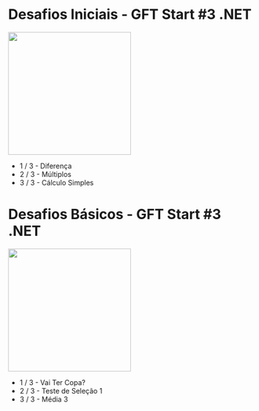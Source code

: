 <h1>Desafios Iniciais - GFT Start #3 .NET</h1>
<img src="https://hermes.digitalinnovation.one/code_challenge/badge/fc0c76b2-fa87-4d1b-abc9-c7eb12316591.png" alt="" width="250" height="">
<ul>
  <li>1 / 3 - Diferença</li>
  <li>2 / 3 - Múltiplos</li>
  <li>3 / 3 - Cálculo Simples</li>
</ul>

<h1>Desafios Básicos - GFT Start #3 .NET</h1>
<img src="https://hermes.digitalinnovation.one/code_challenge/badge/fefca9a2-d8da-49e4-9776-9801ea2196d6.png" alt="" width="250" height="">
<ul>
  <li>1 / 3 - Vai Ter Copa?</li>
  <li>2 / 3 - Teste de Seleção 1</li>
  <li>3 / 3 - Média 3</li>
</ul>
